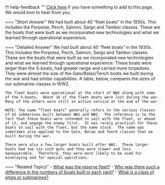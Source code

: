 !!! help-feedback ""
    [Click here](https://other.example.com/feedback) if you have something to add to this page. We would love to hear from you.

=== "Short Answer"
    We had built about 40 “fleet boats” in the 1930s. This includes the Porpoise, Perch, Salmon, Sargo and Tambor classes. These are the boats that were built as we incorporated new technologies and what we learned through operational experience.

=== "Detailed Answer"
    We had built about 40 “fleet boats” in the 1930s.  This includes the Porpoise, Perch, Salmon, Sargo and Tambor classes.  These are the boats that were built as we incorporated new technologies and what we learned through operational experience.  These boats were larger than the S-boats, had greater range and carried more torpedoes.  They were almost the size of the Gato/Balao/Tench boats we built during the war and had similar capabilities.  A table, below, compares the sizes of our submarine classes in WW2.
    
    The fleet boats were operational at the start of WW2 along with some of the S-boats.  About 16 of the fleet boats were lost during the war.  Many of the others were still in active service at the end of the war.
    
    NOTE: The name “fleet boats” generally refers to the various classes of US submarines built between WW1 and WW2.  The reference is to the fact that these boats were intended to sail with the fleet, or ahead of it, and engage the enemy first.  It was rarely practical for these boats to sail with the fleet, but the name stuck.  The name was sometimes also applied to the Gato, Balao and Tench classes that we built during the war.
    
    There were also a few larger boats built after WW1.  These larger boats had two six-inch guns and they were slower and less maneuverable.  Therefore, they were more likely to be used for minelaying and for special operations.

=== "Related Topics"
    - [What was the reserve fleet?](./what-was-the-reserve-fleet.md)
    - [Why was there such a difference in the numbers of boats built in each yard?](./why-was-there-such-a-difference-in-the-numbers-of-boats-built-in-each-yard.md)
    - [What is a class of ships or submarines?](./what-is-a-class-of-ships-or-submarines.md)
